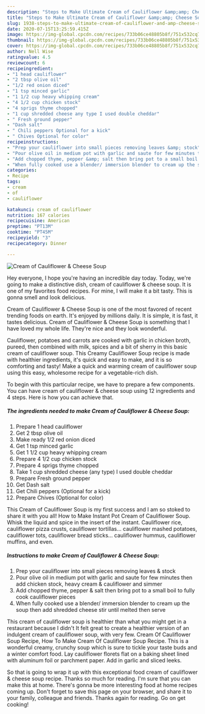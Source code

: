 ```yaml
---
description: "Steps to Make Ultimate Cream of Cauliflower &amp;amp; Cheese Soup"
title: "Steps to Make Ultimate Cream of Cauliflower &amp;amp; Cheese Soup"
slug: 1938-steps-to-make-ultimate-cream-of-cauliflower-and-amp-cheese-soup
date: 2020-07-15T13:25:59.415Z
image: https://img-global.cpcdn.com/recipes/733b06ce48805b8f/751x532cq70/cream-of-cauliflower-cheese-soup-recipe-main-photo.jpg
thumbnail: https://img-global.cpcdn.com/recipes/733b06ce48805b8f/751x532cq70/cream-of-cauliflower-cheese-soup-recipe-main-photo.jpg
cover: https://img-global.cpcdn.com/recipes/733b06ce48805b8f/751x532cq70/cream-of-cauliflower-cheese-soup-recipe-main-photo.jpg
author: Nell Wise
ratingvalue: 4.5
reviewcount: 6
recipeingredient:
- "1 head cauliflower"
- "2 tbsp olive oil"
- "1/2 red onion diced"
- "1 tsp minced garlic"
- "1 1/2 cup heavy whipping cream"
- "4 1/2 cup chicken stock"
- "4 sprigs thyme chopped"
- "1 cup shredded cheese any type I used double cheddar"
- " Fresh ground pepper"
- "Dash salt"
- " Chili peppers Optional for a kick"
- " Chives Optional for color"
recipeinstructions:
- "Prep your cauliflower into small pieces removing leaves &amp; stock"
- "Pour olive oil in medium pot with garlic and saute for few minutes then add chicken stock, heavy cream &amp; cauliflower and simmer"
- "Add chopped thyme, pepper &amp; salt then bring pot to a small boil to fully cook cauliflower pieces"
- "When fully cooked use a blender/ immersion blender to cream up the soup then add shredded cheese stir until melted then serve"
categories:
- Recipe
tags:
- cream
- of
- cauliflower

katakunci: cream of cauliflower 
nutrition: 167 calories
recipecuisine: American
preptime: "PT13M"
cooktime: "PT45M"
recipeyield: "3"
recipecategory: Dinner

---
```



![Cream of Cauliflower &amp; Cheese Soup](https://img-global.cpcdn.com/recipes/733b06ce48805b8f/751x532cq70/cream-of-cauliflower-cheese-soup-recipe-main-photo.jpg)

Hey everyone, I hope you're having an incredible day today. Today, we're going to make a distinctive dish, cream of cauliflower &amp; cheese soup. It is one of my favorites food recipes. For mine, I will make it a bit tasty. This is gonna smell and look delicious.

Cream of Cauliflower &amp; Cheese Soup is one of the most favored of recent trending foods on earth. It's enjoyed by millions daily. It is simple, it is fast, it tastes delicious. Cream of Cauliflower &amp; Cheese Soup is something that I have loved my whole life. They're nice and they look wonderful.

Cauliflower, potatoes and carrots are cooked with garlic in chicken broth, pureed, then combined with milk, spices and a bit of sherry in this basic cream of cauliflower soup. This Creamy Cauliflower Soup recipe is made with healthier ingredients, it&#39;s quick and easy to make, and it is so comforting and tasty! Make a quick and warming cream of cauliflower soup using this easy, wholesome recipe for a vegetable-rich dish.


To begin with this particular recipe, we have to prepare a few components. You can have cream of cauliflower &amp; cheese soup using 12 ingredients and 4 steps. Here is how you can achieve that.

<!--inarticleads1-->

##### The ingredients needed to make Cream of Cauliflower &amp; Cheese Soup:

1. Prepare 1 head cauliflower
1. Get 2 tbsp olive oil
1. Make ready 1/2 red onion diced
1. Get 1 tsp minced garlic
1. Get 1 1/2 cup heavy whipping cream
1. Prepare 4 1/2 cup chicken stock
1. Prepare 4 sprigs thyme chopped
1. Take 1 cup shredded cheese (any type) I used double cheddar
1. Prepare  Fresh ground pepper
1. Get Dash salt
1. Get  Chili peppers (Optional for a kick)
1. Prepare  Chives (Optional for color)


This Cream of Cauliflower Soup is my first success and I am so stoked to share it with you all! How to Make Instant Pot Cream of Cauliflower Soup. Whisk the liquid and spice in the insert of the instant. Cauliflower rice, cauliflower pizza crusts, cauliflower tortillas… cauliflower mashed potatoes, cauliflower tots, cauliflower bread sticks… cauliflower hummus, cauliflower muffins, and even. 

<!--inarticleads2-->

##### Instructions to make Cream of Cauliflower &amp; Cheese Soup:

1. Prep your cauliflower into small pieces removing leaves &amp; stock
1. Pour olive oil in medium pot with garlic and saute for few minutes then add chicken stock, heavy cream &amp; cauliflower and simmer
1. Add chopped thyme, pepper &amp; salt then bring pot to a small boil to fully cook cauliflower pieces
1. When fully cooked use a blender/ immersion blender to cream up the soup then add shredded cheese stir until melted then serve


This cream of cauliflower soup is healthier than what you might get in a restaurant because I didn&#39;t It felt great to create a healthier version of an indulgent cream of cauliflower soup, with very few. Cream Of Cauliflower Soup Recipe, How To Make Cream Of Cauliflower Soup Recipe. This is a wonderful creamy, crunchy soup which is sure to tickle your taste buds and a winter comfort food. Lay cauliflower florets flat on a baking sheet lined with aluminum foil or parchment paper. Add in garlic and sliced leeks. 

So that is going to wrap it up with this exceptional food cream of cauliflower &amp; cheese soup recipe. Thanks so much for reading. I'm sure that you can make this at home. There's gonna be more interesting food at home recipes coming up. Don't forget to save this page on your browser, and share it to your family, colleague and friends. Thanks again for reading. Go on get cooking!
